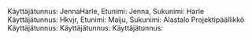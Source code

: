 Käyttäjätunnus: JennaHarle, Etunimi: Jenna, Sukunimi: Harle
Käyttäjätunnus: Hkvjr, Etunimi: Maiju, Sukunimi: Alastalo Projektipäällikkö
Käyttäjätunnus:
Käyttäjätunnus:
Käyttäjätunnus:
